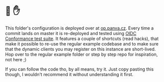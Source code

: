 # 🛑 ✋

This folder's configuration is deployed over at [op.panva.cz][heroku-example]. Every time a commit lands on master it is re-deployed and tested using [OIDC Conformance test suite][conformance-url]. It features a couple of shortcuts (read hacks), that make it possible to re-use the regular example codebase and to make sure that the dynamic clients you may register on this instance are short-lived. Hop over to the regular example folder or step by step repo for inspiration, not here ;)

If you can follow the code tho, by all means, try it. Just copy pasting this though, I wouldn't
recommend it without understanding it first.

[heroku-example]: https://op.panva.cz/.well-known/openid-configuration
[conformance-url]: https://github.com/panva/oidc-provider-conformance-tests
